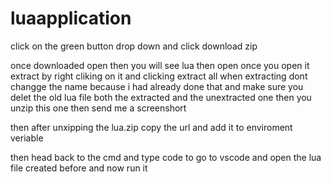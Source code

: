 # luaapplication

  click on the  green button drop down and click download zip

  once downloaded open then you will see lua then open once you open it extract by right cliking on it and clicking extract all when extracting dont changge the name because i had already done that  and make sure you delet the old lua file both the extracted and the unextracted one then you unzip this one  then send me a screenshort
  
then after unxipping the lua.zip copy the url and add it to enviroment veriable 

then head back to the cmd and type code to go to vscode and open the lua file created before and now run it 
